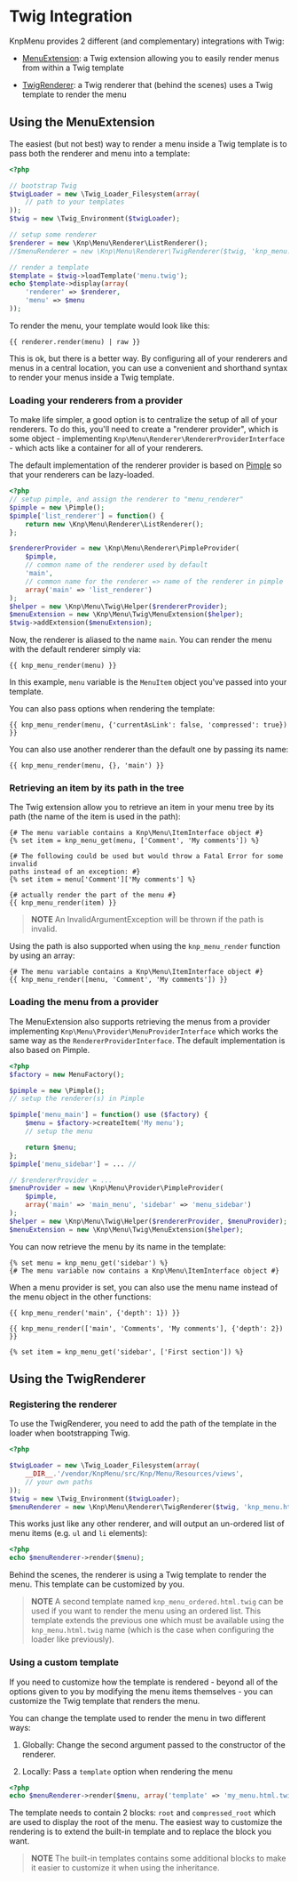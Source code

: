 Twig Integration
================

KnpMenu provides 2 different (and complementary) integrations with Twig:

* [MenuExtension](#menu-extension): a Twig extension allowing you to easily render menus from within a Twig template

* [TwigRenderer](#twig-renderer): a Twig renderer that (behind the scenes) uses a Twig template to render the menu

<a name="menu-extension"></a>

Using the MenuExtension
-----------------------

The easiest (but not best) way to render a menu inside a Twig template is
to pass both the renderer and menu into a template:

```php
<?php

// bootstrap Twig
$twigLoader = new \Twig_Loader_Filesystem(array(
    // path to your templates
));
$twig = new \Twig_Environment($twigLoader);

// setup some renderer
$renderer = new \Knp\Menu\Renderer\ListRenderer();
//$menuRenderer = new \Knp\Menu\Renderer\TwigRenderer($twig, 'knp_menu.html.twig');

// render a template
$template = $twig->loadTemplate('menu.twig');
echo $template->display(array(
    'renderer' => $renderer,
    'menu' => $menu
));
```

To render the menu, your template would look like this:

```jinja
{{ renderer.render(menu) | raw }}
```

This is ok, but there is a better way. By configuring all of your renderers
and menus in a central location, you can use a convenient and shorthand syntax
to render your menus inside a Twig template.

### Loading your renderers from a provider

To make life simpler, a good option is to centralize the setup of all of
your renderers. To do this, you'll need to create a "renderer provider", which
is some object - implementing `Knp\Menu\Renderer\RendererProviderInterface` -
which acts like a container for all of your renderers.

The default implementation of the renderer provider is based on [Pimple](http://pimple-project.org/)
so that your renderers can be lazy-loaded.

```php
<?php
// setup pimple, and assign the renderer to "menu_renderer"
$pimple = new \Pimple();
$pimple['list_renderer'] = function() {
    return new \Knp\Menu\Renderer\ListRenderer();
};

$rendererProvider = new \Knp\Menu\Renderer\PimpleProvider(
    $pimple,
    // common name of the renderer used by default
    'main',
    // common name for the renderer => name of the renderer in pimple
    array('main' => 'list_renderer')
);
$helper = new \Knp\Menu\Twig\Helper($rendererProvider);
$menuExtension = new \Knp\Menu\Twig\MenuExtension($helper);
$twig->addExtension($menuExtension);
```

Now, the renderer is aliased to the name `main`. You can render the menu
with the default renderer simply via:

```jinja
{{ knp_menu_render(menu) }}
```

In this example, `menu` variable is the  `MenuItem` object you've passed
into your template.

You can also pass options when rendering the template:

```jinja
{{ knp_menu_render(menu, {'currentAsLink': false, 'compressed': true}) }}
```

You can also use another renderer than the default one by passing its name:

```jinja
{{ knp_menu_render(menu, {}, 'main') }}
```

### Retrieving an item by its path in the tree

The Twig extension allow you to retrieve an item in your menu tree by its
path (the name of the item is used in the path):

```jinja
{# The menu variable contains a Knp\Menu\ItemInterface object #}
{% set item = knp_menu_get(menu, ['Comment', 'My comments']) %}

{# The following could be used but would throw a Fatal Error for some invalid
paths instead of an exception: #}
{% set item = menu['Comment']['My comments'] %}

{# actually render the part of the menu #}
{{ knp_menu_render(item) }}
```

>**NOTE**
>An InvalidArgumentException will be thrown if the path is invalid.

Using the path is also supported when using the `knp_menu_render` function
by using an array:

```jinja
{# The menu variable contains a Knp\Menu\ItemInterface object #}
{{ knp_menu_render([menu, 'Comment', 'My comments']) }}
```

### Loading the menu from a provider

The MenuExtension also supports retrieving the menus from a provider implementing
`Knp\Menu\Provider\MenuProviderInterface` which works the same way as the
`RendererProviderInterface`. The default implementation is also based on
Pimple.

```php
<?php
$factory = new MenuFactory();

$pimple = new \Pimple();
// setup the renderer(s) in Pimple

$pimple['menu_main'] = function() use ($factory) {
    $menu = $factory->createItem('My menu');
    // setup the menu

    return $menu;
};
$pimple['menu_sidebar'] = ... //

// $rendererProvider = ...
$menuProvider = new \Knp\Menu\Provider\PimpleProvider(
    $pimple,
    array('main' => 'main_menu', 'sidebar' => 'menu_sidebar')
);
$helper = new \Knp\Menu\Twig\Helper($rendererProvider, $menuProvider);
$menuExtension = new \Knp\Menu\Twig\MenuExtension($helper);
```

You can now retrieve the menu by its name in the template:

```jinja
{% set menu = knp_menu_get('sidebar') %}
{# The menu variable now contains a Knp\Menu\ItemInterface object #}
```

When a menu provider is set, you can also use the menu name instead of the
menu object in the other functions:

```jinja
{{ knp_menu_render('main', {'depth': 1}) }}

{{ knp_menu_render(['main', 'Comments', 'My comments'], {'depth': 2}) }}

{% set item = knp_menu_get('sidebar', ['First section']) %}
```

<a name="twig-renderer"></a>

Using the TwigRenderer
----------------------

### Registering the renderer

To use the TwigRenderer, you need to add the path of the template in the loader
when bootstrapping Twig.

```php
<?php

$twigLoader = new \Twig_Loader_Filesystem(array(
    __DIR__.'/vendor/KnpMenu/src/Knp/Menu/Resources/views',
    // your own paths
));
$twig = new \Twig_Environment($twigLoader);
$menuRenderer = new \Knp\Menu\Renderer\TwigRenderer($twig, 'knp_menu.html.twig');
```

This works just like any other renderer, and will output an un-ordered list
of menu items (e.g. `ul` and `li` elements):

```php
<?php
echo $menuRenderer->render($menu);
```

Behind the scenes, the renderer is using a Twig template to render the menu.
This template can be customized by you.

>**NOTE**
>A second template named `knp_menu_ordered.html.twig` can be used if you
>want to render the menu using an ordered list. This template extends the
>previous one which must be available using the `knp_menu.html.twig` name
>(which is the case when configuring the loader like previously).

### Using a custom template

If you need to customize how the template is rendered - beyond all of the
options given to you by modifying the menu items themselves - you can customize
the Twig template that renders the menu.

You can change the template used to render the menu in two different ways:

1) Globally: Change the second argument passed to the constructor of the renderer.

2) Locally: Pass a `template` option when rendering the menu

```php
<?php
echo $menuRenderer->render($menu, array('template' => 'my_menu.html.twig'));
```

The template needs to contain 2 blocks: `root` and `compressed_root` which
are used to display the root of the menu. The easiest way to customize the
rendering is to extend the built-in template and to replace the block you
want.

>**NOTE**
>The built-in templates contains some additional blocks to make it easier
>to customize it when using the inheritance.
